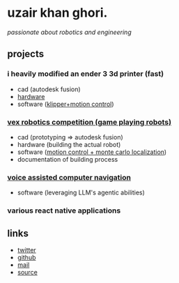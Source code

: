 # uzair khan ghori.

*passionate about robotics and engineering*

## projects

### i heavily modified an ender 3 3d printer (fast)
- cad (autodesk fusion)
- [hardware](https://x.com/uzairkghori/status/1851831278523293983)
- software ([klipper+motion control](https://github.com/u-k-g/e3pro))

### [vex robotics competition (game playing robots)](https://x.com/uzairkghori/status/1909378820156555665)
- cad (prototyping => autodesk fusion)
- hardware (building the actual robot)
- software ([motion control + monte carlo localization](https://github.com/u-k-g/monte-carlo-localization))
- documentation of building process

### [voice assisted computer navigation](https://github.com/u-k-g/vacNAV)
- software (leveraging LLM's agentic abilities)

### various react native applications

## links
- [twitter](https://x.com/uzairkghori)
- [github](https://github.com/u-k-g)
- [mail](mailto:u@ukg.one)
- [source](https://github.com/u-k-g/ukg)

